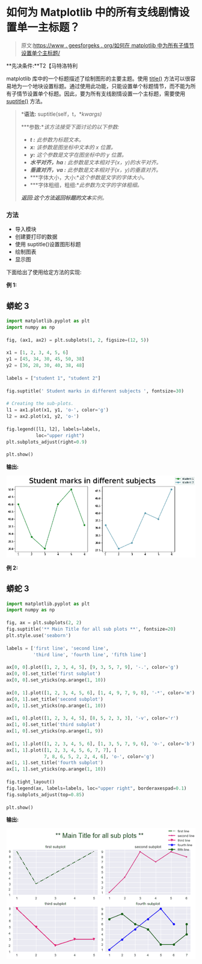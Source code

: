 # 如何为 Matplotlib 中的所有支线剧情设置单一主标题？

> 原文:[https://www . geesforgeks . org/如何在 matplotlib 中为所有子情节设置单个主标题/](https://www.geeksforgeeks.org/how-to-set-a-single-main-title-for-all-the-subplots-in-matplotlib/)

**先决条件:**T2【马特洛特利

matplotlib 库中的一个标题描述了绘制图形的主要主题。使用 [title()](https://www.geeksforgeeks.org/matplotlib-pyplot-title-in-python/#:~:text=pyplot.-,title(),the%20title%20using%20various%20attributes.&text=Parameters%3A,string%20of%20the%20visualization%20depicted.) 方法可以很容易地为一个地块设置标题。通过使用此功能，只能设置单个标题情节，而不能为所有子情节设置单个标题。因此，要为所有支线剧情设置一个主标题，需要使用 [suptitle()](https://www.geeksforgeeks.org/matplotlib-figure-figure-suptitle-in-python/) 方法。

> ***语法:** suptitle(self，t，**kwargs)*
> 
> ***参数:**该方法接受下面讨论的以下参数:*
> 
> *   ***t :** 此参数为标题文本。*
> *   ***x:** 该参数是图坐标中文本的 x 位置。*
> *   ***y:** 这个参数是文字在图坐标中的 y 位置。*
> *   ***水平对齐，ha :** 此参数是文本相对于(x，y)的水平对齐。*
> *   ***垂直对齐，va :** 此参数是文本相对于(x，y)的垂直对齐。*
> *   ***字体大小，大小:**这个参数是文字的字体大小。*
> *   ***字体粗细，粗细:**此参数为文字的字体粗细。*
> 
> ***返回:**这个方法返回标题的**文本**实例。*

### 方法

*   导入模块
*   创建要打印的数据
*   使用 suptitle()设置图形标题
*   绘制图表
*   显示图

下面给出了使用给定方法的实现:

**例 1:**

## 蟒蛇 3

```py
import matplotlib.pyplot as plt
import numpy as np

fig, (ax1, ax2) = plt.subplots(1, 2, figsize=(12, 5))

x1 = [1, 2, 3, 4, 5, 6]
y1 = [45, 34, 30, 45, 50, 38]
y2 = [36, 28, 30, 40, 38, 48]

labels = ["student 1", "student 2"]

fig.suptitle(' Student marks in different subjects ', fontsize=30)

# Creating the sub-plots.
l1 = ax1.plot(x1, y1, 'o-', color='g')
l2 = ax2.plot(x1, y2, 'o-')

fig.legend([l1, l2], labels=labels,
           loc="upper right")
plt.subplots_adjust(right=0.9)

plt.show()
```

**输出:**

![](img/06ed2a8da784108c17d851ac58b9032c.png)

**例 2:**

## 蟒蛇 3

```py
import matplotlib.pyplot as plt
import numpy as np

fig, ax = plt.subplots(2, 2)
fig.suptitle('** Main Title for all sub plots **', fontsize=20)
plt.style.use('seaborn')

labels = ['first line', 'second line',
          'third line', 'fourth line', 'fifth line']

ax[0, 0].plot([1, 2, 3, 4, 5], [9, 3, 5, 7, 9], '-.', color='g')
ax[0, 0].set_title('first subplot')
ax[0, 0].set_yticks(np.arange(1, 10))

ax[0, 1].plot([1, 2, 3, 4, 5, 6], [1, 4, 9, 7, 9, 8], '-*', color='m')
ax[0, 1].set_title('second subplot')
ax[0, 1].set_yticks(np.arange(1, 10))

ax[1, 0].plot([1, 2, 3, 4, 5], [8, 5, 2, 3, 3], '-v', color='r')
ax[1, 0].set_title('third subplot')
ax[1, 0].set_yticks(np.arange(1, 9))

ax[1, 1].plot([1, 2, 3, 4, 5, 6], [1, 3, 5, 7, 9, 6], 'o-', color='b')
ax[1, 1].plot([1, 2, 3, 4, 5, 6, 7, 7], [
              7, 8, 6, 5, 2, 2, 4, 6], 'o-', color='g')
ax[1, 1].set_title('fourth subplot')
ax[1, 1].set_yticks(np.arange(1, 10))

fig.tight_layout()
fig.legend(ax, labels=labels, loc="upper right", borderaxespad=0.1)
fig.subplots_adjust(top=0.85)

plt.show()
```

**输出:**

![](img/6d1e7a9b74562f25062a3d2dd723c111.png)